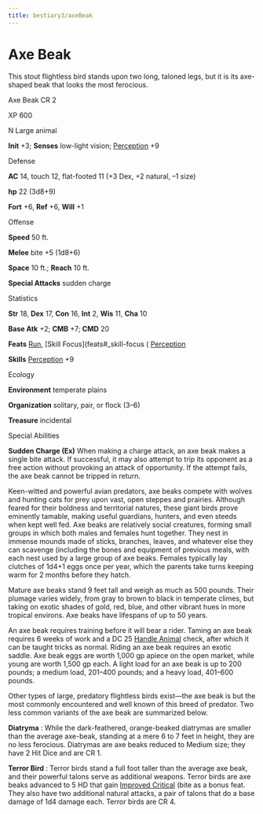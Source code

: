 ```yaml
---
title: bestiary3/axeBeak
---
```

# Axe Beak

This stout flightless bird stands upon two long, taloned legs, but it is its axe-shaped beak that looks the most ferocious.

Axe Beak CR 2

XP 600

N Large animal

**Init** +3; **Senses** low-light vision; [Perception](skill_dir/perception#_perception) +9

Defense

**AC** 14, touch 12, flat-footed 11 (+3 Dex, +2 natural, –1 size)

**hp** 22 (3d8+9)

**Fort** +6, **Ref** +6, **Will** +1

Offense

**Speed** 50 ft.

**Melee** bite +5 (1d8+6)

**Space** 10 ft.; **Reach** 10 ft.

**Special Attacks** sudden charge

Statistics

**Str** 18, **Dex** 17, **Con** 16, **Int** 2, **Wis** 11, **Cha** 10

**Base Atk** +2; **CMB** +7; **CMD** 20

**Feats** [Run](feats#_run), [Skill Focus](feats#_skill-focus ( [Perception](skill_dir/perception#_perception)

**Skills** [Perception](skill_dir/perception#_perception) +9

Ecology

**Environment** temperate plains

**Organization** solitary, pair, or flock (3–6)

**Treasure** incidental

Special Abilities

**Sudden Charge (Ex)** When making a charge attack, an axe beak makes a single bite attack. If successful, it may also attempt to trip its opponent as a free action without provoking an attack of opportunity. If the attempt fails, the axe beak cannot be tripped in return.

Keen-witted and powerful avian predators, axe beaks compete with wolves and hunting cats for prey upon vast, open steppes and prairies. Although feared for their boldness and territorial natures, these giant birds prove eminently tamable, making useful guardians, hunters, and even steeds when kept well fed. Axe beaks are relatively social creatures, forming small groups in which both males and females hunt together. They nest in immense mounds made of sticks, branches, leaves, and whatever else they can scavenge (including the bones and equipment of previous meals, with each nest used by a large group of axe beaks. Females typically lay clutches of 1d4+1 eggs once per year, which the parents take turns keeping warm for 2 months before they hatch.

Mature axe beaks stand 9 feet tall and weigh as much as 500 pounds. Their plumage varies widely, from gray to brown to black in temperate climes, but taking on exotic shades of gold, red, blue, and other vibrant hues in more tropical environs. Axe beaks have lifespans of up to 50 years.

An axe beak requires training before it will bear a rider. Taming an axe beak requires 6 weeks of work and a DC 25 [Handle Animal](skill_dir/handleAnimal#_handle-animal) check, after which it can be taught tricks as normal. Riding an axe beak requires an exotic saddle. Axe beak eggs are worth 1,000 gp apiece on the open market, while young are worth 1,500 gp each. A light load for an axe beak is up to 200 pounds; a medium load, 201–400 pounds; and a heavy load, 401–600 pounds.

Other types of large, predatory flightless birds exist—the axe beak is but the most commonly encountered and well known of this breed of predator. Two less common variants of the axe beak are summarized below.

**Diatryma** : While the dark-feathered, orange-beaked diatrymas are smaller than the average axe-beak, standing at a mere 6 to 7 feet in height, they are no less ferocious. Diatrymas are axe beaks reduced to Medium size; they have 2 Hit Dice and are CR 1.

**Terror Bird** : Terror birds stand a full foot taller than the average axe beak, and their powerful talons serve as additional weapons. Terror birds are axe beaks advanced to 5 HD that gain [Improved Critical](feats#_improved-critical) (bite as a bonus feat. They also have two additional natural attacks, a pair of talons that do a base damage of 1d4 damage each. Terror birds are CR 4.

